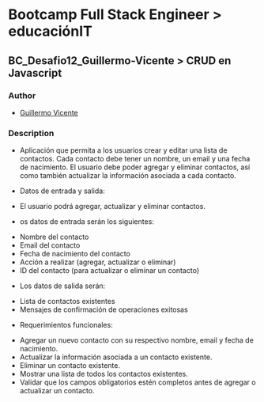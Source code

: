 # Bootcamp Full Stack Engineer > educaciónIT

## BC_Desafio12_Guillermo-Vicente > CRUD en Javascript

### Author

- [Guillermo Vicente](https://github.com/gvicenteprieto)

### Description

- Aplicación que permita a los usuarios crear y editar una lista de contactos. Cada contacto debe tener un nombre, un email y una fecha de nacimiento. El usuario debe poder agregar y eliminar contactos, así como también actualizar la información asociada a cada contacto.

- Datos de entrada y salida:

- El usuario podrá agregar, actualizar y eliminar contactos. 

- os datos de entrada serán los siguientes:

* Nombre del contacto
* Email del contacto
* Fecha de nacimiento del contacto
* Acción a realizar (agregar, actualizar o eliminar)
* ID del contacto (para actualizar o eliminar un contacto)

- Los datos de salida serán:

* Lista de contactos existentes
* Mensajes de confirmación de operaciones exitosas

- Requerimientos funcionales:

* Agregar un nuevo contacto con su respectivo nombre, email y fecha de nacimiento.
* Actualizar la información asociada a un contacto existente.
* Eliminar un contacto existente.
* Mostrar una lista de todos los contactos existentes.
* Validar que los campos obligatorios estén completos antes de agregar o actualizar un contacto.


